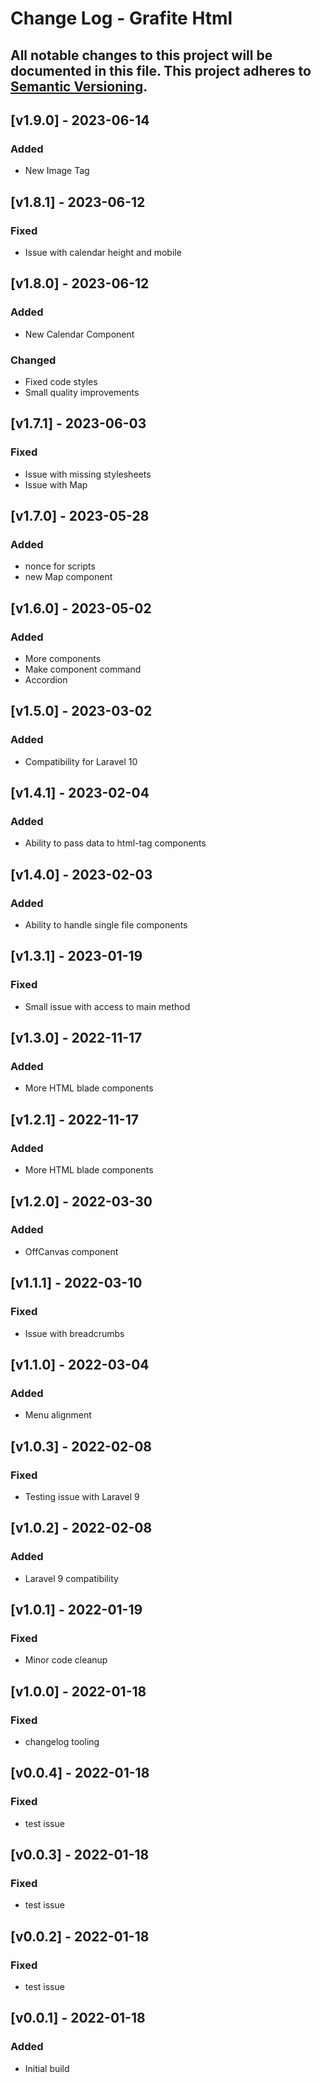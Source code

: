 # Change Log - Grafite Html
All notable changes to this project will be documented in this file.
This project adheres to [Semantic Versioning](http://semver.org/).
----

## [v1.9.0] - 2023-06-14

### Added
- New Image Tag

## [v1.8.1] - 2023-06-12

### Fixed
- Issue with calendar height and mobile

## [v1.8.0] - 2023-06-12

### Added
- New Calendar Component

### Changed
- Fixed code styles
- Small quality improvements

## [v1.7.1] - 2023-06-03

### Fixed
- Issue with missing stylesheets
- Issue with Map

## [v1.7.0] - 2023-05-28

### Added
- nonce for scripts
- new Map component

## [v1.6.0] - 2023-05-02

### Added
- More components
- Make component command
- Accordion

## [v1.5.0] - 2023-03-02

### Added
- Compatibility for Laravel 10

## [v1.4.1] - 2023-02-04

### Added
- Ability to pass data to html-tag components

## [v1.4.0] - 2023-02-03

### Added
- Ability to handle single file components

## [v1.3.1] - 2023-01-19

### Fixed
- Small issue with access to main method

## [v1.3.0] - 2022-11-17

### Added
- More HTML blade components

## [v1.2.1] - 2022-11-17

### Added
- More HTML blade components

## [v1.2.0] - 2022-03-30

### Added
- OffCanvas component

## [v1.1.1] - 2022-03-10

### Fixed
- Issue with breadcrumbs

## [v1.1.0] - 2022-03-04

### Added
- Menu alignment

## [v1.0.3] - 2022-02-08

### Fixed
- Testing issue with Laravel 9

## [v1.0.2] - 2022-02-08

### Added
- Laravel 9 compatibility

## [v1.0.1] - 2022-01-19

### Fixed
- Minor code cleanup

## [v1.0.0] - 2022-01-18

### Fixed
- changelog tooling

## [v0.0.4] - 2022-01-18

### Fixed
- test issue

## [v0.0.3] - 2022-01-18

### Fixed
- test issue

## [v0.0.2] - 2022-01-18

### Fixed
- test issue

## [v0.0.1] - 2022-01-18

### Added
- Initial build